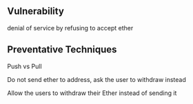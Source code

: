 ## Vulnerability

denial of service by refusing to accept ether


## Preventative Techniques

Push vs Pull

Do not send ether to address, ask the user to withdraw instead

Allow the users to withdraw their Ether instead of sending it
